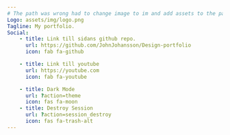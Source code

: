 ```yaml
---
# The path was wrong had to change image to im and add assets to the path
Logo: assets/img/logo.png
Tagline: My portfolio.
Social:
    - title: Link till sidans github repo.
      url: https://github.com/JohnJohansson/Design-portfolio
      icon: fab fa-github

    - title: Link till youtube
      url: https://youtube.com
      icon: fab fa-youtube

    - title: Dark Mode
      url: ?action=theme
      icon: fas fa-moon
    - title: Destroy Session
      url: ?action=session_destroy
      icon: fas fa-trash-alt
---
```

